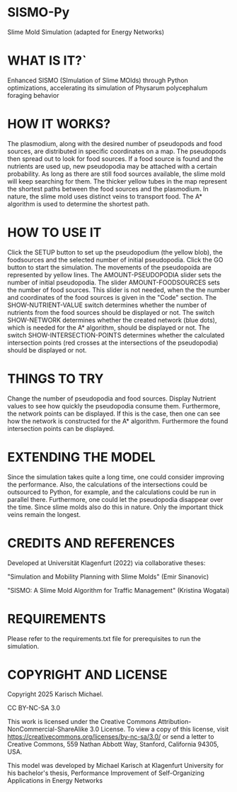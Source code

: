 # SISMO-Py
Slime Mold Simulation (adapted for Energy Networks)
# WHAT IS IT?`
Enhanced SISMO (SImulation of Slime MOlds) through Python optimizations, accelerating its simulation of Physarum polycephalum foraging behavior
# HOW IT WORKS?
The plasmodium, along with the desired number of pseudopods and food sources, are distributed in specific coordinates on a map. The pseudopods then spread out to look for food sources. If a food source is found and the nutrients are used up, new pseudopodia may be attached with a certain probability. As long as there are still food sources available, the slime mold will keep searching for them. The thicker yellow tubes in the map represent the shortest paths between the food sources and the plasmodium. In nature, the slime mold uses distinct veins to transport food. The A* algorithm is used to determine the shortest path.

# HOW TO USE IT
Click the SETUP button to set up the pseudopodium (the yellow blob), the foodsources and the selected number of initial pseudopodia. Click the GO button to start the simulation. The movements of the pseudopoida are represented by yellow lines. The AMOUNT-PSEUDOPODIA slider sets the number of initial pseudopodia. The slider AMOUNT-FOODSOURCES sets the number of food sources. This slider is not needed, when the the number and coordinates of the food sources is given in the "Code" section. The SHOW-NUTRIENT-VALUE switch determines whether the number of nutrients from the food sources should be displayed or not. The switch SHOW-NETWORK determines whether the created network (blue dots), which is needed for the A* algorithm, should be displayed or not. The switch SHOW-INTERSECTION-POINTS determines whether the calculated intersection points (red crosses at the intersections of the pseudopodia) should be displayed or not.

# THINGS TO TRY

Change the number of pseudopodia and food sources. Display Nutrient values to see how quickly the pseudopodia consume them. Furthermore, the network points can be displayed. If this is the case, then one can see how the network is constructed for the A* algorithm. Furthermore the found intersection points can be displayed.

# EXTENDING THE MODEL

Since the simulation takes quite a long time, one could consider improving the performance. Also, the calculations of the intersections could be outsourced to Python, for example, and the calculations could be run in parallel there. Furthermore, one could let the pseudopodia disappear over the time. Since slime molds also do this in nature. Only the important thick veins remain the longest.

# CREDITS AND REFERENCES

Developed at Universität Klagenfurt (2022) via collaborative theses:

"Simulation and Mobility Planning with Slime Molds" (Emir Sinanovic)

"SISMO: A Slime Mold Algorithm for Traffic Management" (Kristina Wogatai)

# REQUIREMENTS
Please refer to the requirements.txt file for prerequisites to run the simulation.

# COPYRIGHT AND LICENSE
Copyright 2025 Karisch Michael.

CC BY-NC-SA 3.0

This work is licensed under the Creative Commons Attribution-NonCommercial-ShareAlike 3.0 License. To view a copy of this license, visit https://creativecommons.org/licenses/by-nc-sa/3.0/ or send a letter to Creative Commons, 559 Nathan Abbott Way, Stanford, California 94305, USA.

This model was developed by Michael Karisch at Klagenfurt University for his bachelor's thesis, Performance Improvement of Self-Organizing Applications in Energy Networks
